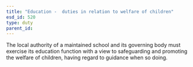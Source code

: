 ```yaml
---
title: "Education -  duties in relation to welfare of children"
esd_id: 520
type: duty
parent_id:  
---
```


The local authority of a maintained school and its governing body must exercise its education function with a view to safeguarding and promoting the welfare of children, having regard to guidance when so doing.

